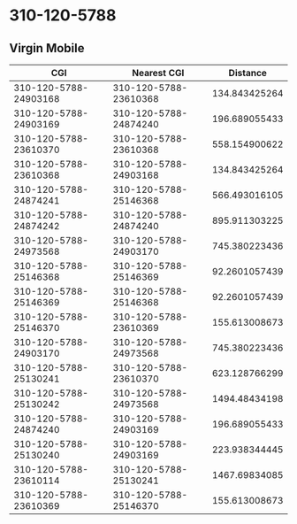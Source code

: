 # 310-120-5788
## Virgin Mobile


| CGI | Nearest CGI | Distance |
|-----|-------------|----------|
| 310-120-5788-24903168 | 310-120-5788-23610368 | 134.843425264 |
| 310-120-5788-24903169 | 310-120-5788-24874240 | 196.689055433 |
| 310-120-5788-23610370 | 310-120-5788-23610368 | 558.154900622 |
| 310-120-5788-23610368 | 310-120-5788-24903168 | 134.843425264 |
| 310-120-5788-24874241 | 310-120-5788-25146368 | 566.493016105 |
| 310-120-5788-24874242 | 310-120-5788-24874240 | 895.911303225 |
| 310-120-5788-24973568 | 310-120-5788-24903170 | 745.380223436 |
| 310-120-5788-25146368 | 310-120-5788-25146369 | 92.2601057439 |
| 310-120-5788-25146369 | 310-120-5788-25146368 | 92.2601057439 |
| 310-120-5788-25146370 | 310-120-5788-23610369 | 155.613008673 |
| 310-120-5788-24903170 | 310-120-5788-24973568 | 745.380223436 |
| 310-120-5788-25130241 | 310-120-5788-23610370 | 623.128766299 |
| 310-120-5788-25130242 | 310-120-5788-24973568 | 1494.48434198 |
| 310-120-5788-24874240 | 310-120-5788-24903169 | 196.689055433 |
| 310-120-5788-25130240 | 310-120-5788-24903169 | 223.938344445 |
| 310-120-5788-23610114 | 310-120-5788-25130241 | 1467.69834085 |
| 310-120-5788-23610369 | 310-120-5788-25146370 | 155.613008673 |
